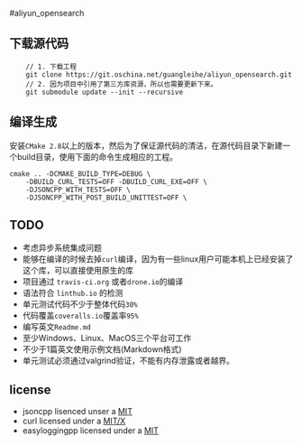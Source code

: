 #aliyun_opensearch

## 下载源代码

```
	// 1. 下载工程
	git clone https://git.oschina.net/guangleihe/aliyun_opensearch.git
	// 2. 因为项目中引用了第三方库资源，所以也需要更新下来。
	git submodule update --init --recursive
```

## 编译生成

安装`CMake 2.8`以上的版本，然后为了保证源代码的清洁，在源代码目录下新建一个build目录，使用下面的命令生成相应的工程。

``` 
cmake .. -DCMAKE_BUILD_TYPE=DEBUG \
	-DBUILD_CURL_TESTS=OFF -DBUILD_CURL_EXE=OFF \ 
	-DJSONCPP_WITH_TESTS=OFF \
	-DJSONCPP_WITH_POST_BUILD_UNITTEST=OFF \
```


## TODO

- 考虑异步系统集成问题
- 能够在编译的时候去掉`curl`编译，因为有一些linux用户可能本机上已经安装了这个库，可以直接使用原生的库
- 项目通过 `travis-ci.org` 或者`drone.io`的编译
- 语法符合 `linthub.io` 的检测
- 单元测试代码不少于整体代码`30%`
- 代码覆盖`coveralls.io`覆盖率`95%`
- 编写英文`Readme.md`
- 至少Windows、Linux、MacOS三个平台可工作
- 不少于1篇英文使用示例文档(Markdown格式)
- 单元测试必须通过valgrind验证，不能有内存泄露或者越界。


## license

- jsoncpp lisenced unser a [MIT](https://github.com/open-source-parsers/jsoncpp "MIT")
- curl licensed under a [MIT/X](http://curl.haxx.se/docs/copyright.html "MIT/X") 
- easyloggingpp licensed under a [MIT](https://github.com/easylogging/easyloggingpp "MIT")